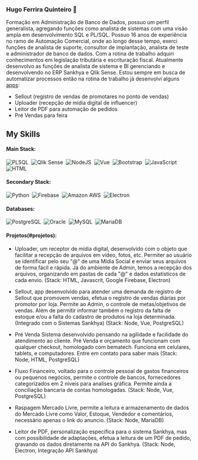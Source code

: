 ### Hugo Ferrira Quinteiro 👋
Formação em Administração de Banco de Dados, possuo um perfil generalista, agregando funções como analista de sistemas com uma visão ampla em desenvolvimento SQL e PL/SQL.
Possuo 16 anos de experiência no ramo de Automação Comercial, onde ao longo desse tempo, exerci funções de analista de suporte, consultor de implantação, analista de teste e administrador de banco de dados. Com a rotina de trabalho adquiri conhecimentos em legislação tributária e escrituração fiscal.
Atualmente desenvolvo as funções de analista de sistema e BI gerenciando e desenvolvendo no ERP Sankhya e Qlik Sense.
Estou sempre em busca de automatizar processos então na rotina de trabalho já desenvolvi alguns [apps](#projetos):
 - Sellout (registro de vendas de promotares no ponto de vendas) 
 - Uploader (recepção de mídia digital de influencer)
 - Leitor de PDF para automação de pedidos
 - Pré Vendas para feira

## My Skills

#### Main Stack:
![PLSQL](https://img.shields.io/badge/PLSQL-F80000?style=for-the-badge&logo=oracle&logoColor=black)&nbsp;
![Qlik Sense](https://img.shields.io/badge/Qlik_Sense-009845?style=for-the-badge&logo=qlik&logoColor=white)&nbsp;
![NodeJS](https://img.shields.io/badge/Node%20js-339933?style=for-the-badge&logo=nodedotjs&logoColor=white)&nbsp;
![Vue](https://img.shields.io/badge/Vue%20js-35495E?style=for-the-badge&logo=vuedotjs&logoColor=4FC08D)&nbsp;
![Bootstrap](https://img.shields.io/badge/Bootstrap-563D7C?style=for-the-badge&logo=bootstrap&logoColor=white)&nbsp;
![JavaScript](https://img.shields.io/badge/JavaScript-F7DF1E?style=for-the-badge&logo=javascript&logoColor=black)&nbsp;
![HTML](https://img.shields.io/badge/HTML5-E34F26?style=for-the-badge&logo=html5&logoColor=white)&nbsp;

#### Secondary Stack:
![Python](https://img.shields.io/badge/Python-14354C?style=for-the-badge&logo=python&logoColor=white)&nbsp;
![Firebase](https://img.shields.io/badge/firebase-ffca28?style=for-the-badge&logo=firebase&logoColor=black)&nbsp;
![Amazon AWS](https://img.shields.io/badge/Amazon_AWS-FF9900?style=for-the-badge&logo=amazonaws&logoColor=white)&nbsp;
![Electron](https://img.shields.io/badge/Electron-2B2E3A?style=for-the-badge&logo=electron&logoColor=9FEAF9)&nbsp;

#### Databases:
![PostgreSQL](https://img.shields.io/badge/PostgreSQL-316192?style=for-the-badge&logo=postgresql&logoColor=white)&nbsp;
![Oracle](https://img.shields.io/badge/Oracle-F80000?style=for-the-badge&logo=Oracle&logoColor=white)&nbsp;
![MySQL](https://img.shields.io/badge/MySQL-005C84?style=for-the-badge&logo=mysql&logoColor=white)&nbsp;
![MariaDB](https://img.shields.io/badge/MariaDB-003545?style=for-the-badge&logo=mariadb&logoColor=white)&nbsp;


#### Projetos(#projetos):

- Uploader, um receptor de mídia digital, desenvolvido com o objeto que facilitar a recepção de arquivos em vídeo, fotos, etc. Permiter ao usuário se identificar pelo seu "@" de uma Mídia Social e enviar seus arquivos de forma fácil e rápida. Já do ambiente de Admin, temos a recepção dos arquivos, organizando em pastas de cada "@" e dados estatísticos de cada envio.
(Stack: HTML, Javascrit, Google Firebase, Electron)

- Sellout, app desenvolvido para atender uma demanda de registro de Sellout que promovem vendas, efetua o registro de vendas diárias por promotor por loja. Permite ao Admin, o controle de metas/objetivos de vendas. 
Além de permitir informar também o registro da falta de estoque e/ou a falta do cadastro de produtos na loja determinada. (Integrado com o Sistemas Sankhya)
(Stack: Node, Vue, PostgreSQL)

- Pré Venda
Sistema desenvolvido pensando na agilidade e facilidade do atendimento ao cliente. Pré Venda e orçamento que funcionam com qualquer checkout, homologado com bematech. Funciona em celulares, tablets, e computadores. Entre em contato para saber mais
(Stack: Node, HTML, PostgreSQL)

- Fluxo Financeiro, voltado para o controle pessoal de gastos financeiros ou pequenos negócios, permite o controle de bancos, fornecedores categorizados em 2 niveis para analises gráfica.
Permite ainda a conciliação bancaria de contas homologadas.
(Stack: Node, Vue, PostgreSQL)

- Raspagem Mercado Livre, permite a leitura e armazenamento de dados do Mercado Livre como Valor, Estoque, Vendedor e comentários, necessário apenas o link do anuncio.
(Stack: Node, MariaDB)

- Leitor de PDF, personalização especifica para o sistema Sankhya, mas com possibilidade de adaptações, efetua a leitura de um PDF de pedido, gravando os dados diretamente na API do Sankhya.
(Stack: Node, Electron, Integração API Sankhya)

<!--
**hugoquinteiro/hugoquinteiro** is a ✨ _special_ ✨ repository because its `README.md` (this file) appears on your GitHub profile.



Here are some ideas to get you started:

- 🔭 I’m currently working on ...
- 🌱 I’m currently learning ...
- 👯 I’m looking to collaborate on ...
- 🤔 I’m looking for help with ...
- 💬 Ask me about ...
- 📫 How to reach me: ...
- 😄 Pronouns: ...
- ⚡ Fun fact: ...
-->
